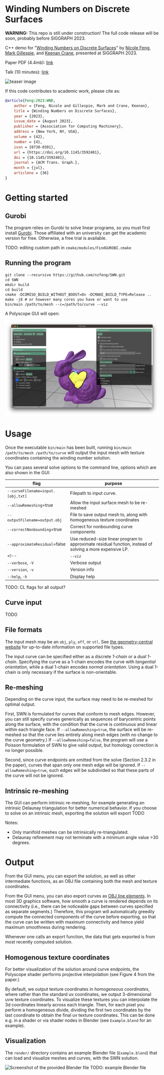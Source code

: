 # Winding Numbers on Discrete Surfaces

**WARNING:** This repo is still under construction! The full code release will be soon, probably before SIGGRAPH 2023.

C++ demo for "[Winding Numbers on Discrete Surfaces](https://nzfeng.github.io/research/WNoDS/index.html)" by [Nicole Feng](https://nzfeng.github.io/index.html), [Mark Gillespie](https://markjgillespie.com/), and [Keenan Crane](https://www.cs.cmu.edu/~kmcrane/), presented at SIGGRAPH 2023.

Paper PDF (4.4mb): [link](https://nzfeng.github.io/research/WNoDS/WNoDS.pdf)

Talk (10 minutes): [link]()

![teaser image](media/teaser.png)

If this code contributes to academic work, please cite as:
```bibtex
@article{Feng:2023:WND,
    author = {Feng, Nicole and Gillespie, Mark and Crane, Keenan},
    title = {Winding Numbers on Discrete Surfaces},
    year = {2023},
    issue_date = {August 2023},
    publisher = {Association for Computing Machinery},
    address = {New York, NY, USA},
    volume = {42},
    number = {4},
    issn = {0730-0301},
    url = {https://doi.org/10.1145/3592401},
    doi = {10.1145/3592401},
    journal = {ACM Trans. Graph.},
    month = {jul},
    articleno = {36}
}
```

# Getting started

## Gurobi
The program relies on Gurobi to solve linear programs, so you must first install [Gurobi](https://www.gurobi.com/). Those affiliated with an university can get the academic version for free. Otherwise, a free trial is available.

TODO: editing custom path in `cmake/modules/FindGUROBI.cmake`
<!-- [How do I resolve "undefined reference" errors while linking Gurobi in C++?](https://support.gurobi.com/hc/en-us/articles/360039093112) -->

## Running the program
```
git clone --recursive https://github.com/nzfeng/SWN.git
cd SWN
mkdir build
cd build
cmake -DCOMISO_BUILD_WITHOUT_BOOST=On -DCMAKE_BUILD_TYPE=Release ..
make -j8 # or however many cores you have or want to use
bin/main /path/to/mesh --c=/path/to/curve --viz
```

A Polyscope GUI will open:

![Screenshot of Polyscope GUI](media/GUI.png)

# Usage

Once the executable `bin/main` has been built, running `bin/main /path/to/mesh /path/to/curve` will output the input mesh with texture coordinates containing the winding number solution. 

You can pass several solve options to the command line, options which are also shown in the GUI:

|flag | purpose|
| ------------- |-------------|
|`--curveFilename=input.[obj,txt]`| Filepath to input curve. |
|`--allowRemeshing`=true| Allow the input surface mesh to be re-meshed |
|`--outputFilename=output.obj`| File to save output mesh to, along with homogeneous texture coordinates |
|`--correctNonbounding`=true| Correct for nonbounding curve components |
|`--approximateResidual`=false| Use reduced-size linear program to approximate residual function, instead of solving a more expensive LP. |
<!--|`--viz`| Show the GUI |-->
|`--verbose`, `-V`| Verbose output |
|`--version`, `-v`| Version info |
|`--help`, `-h`| Display help |

TODO: CL flags for all output?

## Curve input
TODO

## File formats
The input mesh may be an `obj`, `ply`, `off`, or `stl`. See [the geometry-central website](https://geometry-central.net/surface/utilities/io/#reading-meshes) for up-to-date information on supported file types.

The input curve can be specified either as a discrete _1-chain_ or a _dual 1-chain_. Specifying the curve as a 1-chain encodes the curve with _tangential orientation_, while a dual 1-chain encodes _normal orientation_. Using a dual 1-chain is only necessary if the surface is non-orientable.

<!-- Ordinarily, we assume that jumps increase in the direction obtained by rotating the tangent 90 degrees counter-clockwise. On
a nonorientable surface, however, there is no consistent notion of counter-clockwise—even though curves can still meaningfully bound regions -->

## Re-meshing

Depending on the curve input, the surface may need to be re-meshed for optimal output.

First, SWN is formulated for curves that conform to mesh edges. However, you can still specify curves generically as sequences of barycentric points along the surface, with the condition that the curve is continuous and linear within each triangle face. If `--allowRemeshing=true`, the surface will be re-meshed so that the curve lies entirely along mesh edges (with no change to the curve geometry.) If `--allowRemeshing=false`, the program will use a Poisson formulation of SWN to give valid output, but homology correction is no longer possible.

Second, since curve endpoints are omitted from the solve (Section 2.3.2 in the paper), curves that span only one mesh edge will be ignored. If `--allowRemeshing=true`, such edges will be subdivided so that these parts of the curve will not be ignored.

## Intrinsic re-meshing

The GUI can perform intrinsic re-meshing, for example generating an intrinsic Delaunay triangulation for better numerical behavior. If you choose to solve on an intrinsic mesh, exporting the solution will export TODO

Notes: 
* Only manifold meshes can be intrinsically re-triangulated.
* Delaunay refinement may not terminate with a minimum angle value >30 degrees.

# Output

From the GUI menu, you can export the solution, as well as other intermediate functions, as an OBJ file containing both the mesh and texture coordinates. 

From the GUI menu, you can also export curves as [OBJ line elements](https://en.wikipedia.org/wiki/Wavefront_.obj_file#Line_elements). In most 3D graphics software, how smooth a curve is rendered depends on its connectivity (i.e., there can be noticeable gaps between curves specified as separate segments.) Therefore, this program will automatically greedily compute the connected components of the curve before exporting, so that the curve can be written with maximum connectivity and hence yield maximum smoothness during rendering. 

Whenever one calls an export function, the data that gets exported is from most recently computed solution.

## Homogenous texture coordinates

For better visualization of the solution around curve endpoints, the Polyscope shader performs projective interpolation (see Figure 4 from the paper.) 

By default, we output texture coordinates in _homogeneous coordinates_, where rather than the standard uv coordinates, we output 3-dimensional uvw texture coordinates. To visualize these textures you can interpolate the 3d coordinates linearly across each triangle. Then, for each pixel you perform a homogeneous divide, dividing the first two coordinates by the last coordinate to obtain the final uv texture coordinates. This can be done e.g. in a shader or via shader nodes in Blender (see `Example.blend` for an example).

## Visualization

The `render/` directory contains an example Blender file (`Example.blend`) that can load and visualize meshes and curves, with the SWN solution. 

<!-- The blender file should open to a Python script in the `Scripting` workspace. You can load your own uniformized mesh by changing the mesh name in the script and clicking on `Run Script`. This will load your model and apply a correctly-interpolated checkerboard texture. -->

![Screenshot of the provided Blender file](media/BlenderFile.png)
TODO: example Blender file